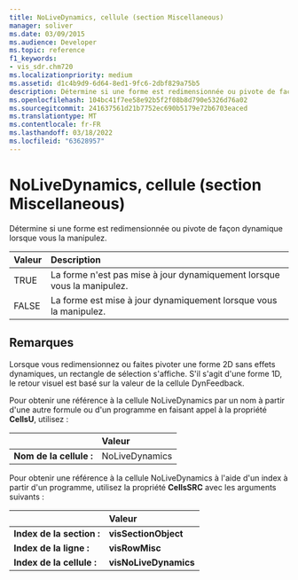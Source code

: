 ```yaml
---
title: NoLiveDynamics, cellule (section Miscellaneous)
manager: soliver
ms.date: 03/09/2015
ms.audience: Developer
ms.topic: reference
f1_keywords:
- vis_sdr.chm720
ms.localizationpriority: medium
ms.assetid: d1c4b9d9-6d64-8ed1-9fc6-2dbf829a75b5
description: Détermine si une forme est redimensionnée ou pivote de façon dynamique lorsque vous la manipulez.
ms.openlocfilehash: 104bc41f7ee58e92b5f2f08b8d790e5326d76a02
ms.sourcegitcommit: 241637561d21b7752ec690b5179e72b6703eaced
ms.translationtype: MT
ms.contentlocale: fr-FR
ms.lasthandoff: 03/18/2022
ms.locfileid: "63628957"
---
```

# <a name="nolivedynamics-cell-miscellaneous-section"></a>NoLiveDynamics, cellule (section Miscellaneous)

Détermine si une forme est redimensionnée ou pivote de façon dynamique lorsque vous la manipulez.
  
|**Valeur**|**Description**|
|:-----|:-----|
| TRUE  <br/> | La forme n'est pas mise à jour dynamiquement lorsque vous la manipulez. |
| FALSE  <br/> | La forme est mise à jour dynamiquement lorsque vous la manipulez. |
   
## <a name="remarks"></a>Remarques

Lorsque vous redimensionnez ou faites pivoter une forme 2D sans effets dynamiques, un rectangle de sélection s'affiche. S'il s'agit d'une forme 1D, le retour visuel est basé sur la valeur de la cellule DynFeedback.
  
Pour obtenir une référence à la cellule NoLiveDynamics par un nom à partir d'une autre formule ou d'un programme en faisant appel à la propriété **CellsU**, utilisez : 
  
||Valeur |
|:-----|:-----|
| **Nom de la cellule :**  <br/> | NoLiveDynamics  <br/> |
   
Pour obtenir une référence à la cellule NoLiveDynamics à l'aide d'un index à partir d'un programme, utilisez la propriété **CellsSRC** avec les arguments suivants : 
  
||Valeur |
|:-----|:-----|
| **Index de la section :**  <br/> |**visSectionObject** <br/> |
| **Index de la ligne :**  <br/> |**visRowMisc** <br/> |
| **Index de la cellule :**  <br/> |**visNoLiveDynamics** <br/> |
   

